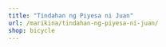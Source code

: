 ```yaml
---
title: "Tindahan ng Piyesa ni Juan"
url: /marikina/tindahan-ng-piyesa-ni-juan/
shop: bicycle
---
```

